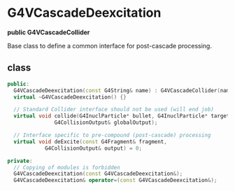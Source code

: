 <!-- G4VCascadeDeexcitation.md --- 
;; 
;; Description: 
;; Author: Hongyi Wu(吴鸿毅)
;; Email: wuhongyi@qq.com 
;; Created: 六 9月  1 11:59:36 2018 (+0800)
;; Last-Updated: 六 9月  1 12:00:34 2018 (+0800)
;;           By: Hongyi Wu(吴鸿毅)
;;     Update #: 1
;; URL: http://wuhongyi.cn -->

# G4VCascadeDeexcitation

**public G4VCascadeCollider**

Base class to define a common interface for post-cascade processing.

## class

```cpp
public:
  G4VCascadeDeexcitation(const G4String& name) : G4VCascadeCollider(name) {}
  virtual ~G4VCascadeDeexcitation() {}

  // Standard Collider interface should not be used (will end job)
  virtual void collide(G4InuclParticle* bullet, G4InuclParticle* target,
		       G4CollisionOutput& globalOutput);

  // Interface specific to pre-compound (post-cascade) processing
  virtual void deExcite(const G4Fragment& fragment,
			G4CollisionOutput& output) = 0;

private:
  // Copying of modules is forbidden
  G4VCascadeDeexcitation(const G4VCascadeDeexcitation&);
  G4VCascadeDeexcitation& operator=(const G4VCascadeDeexcitation&);
```

<!-- G4VCascadeDeexcitation.md ends here -->
